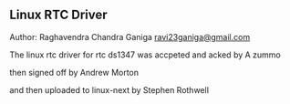 Linux RTC Driver
----------------

Author: Raghavendra Chandra Ganiga <ravi23ganiga@gmail.com>

The linux rtc driver for rtc ds1347 was
accpeted and acked by A zummo

then signed off by Andrew Morton

and then uploaded to linux-next by
Stephen Rothwell
